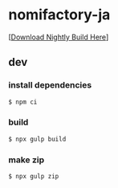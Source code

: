 # nomifactory-ja

[[Download Nightly Build Here](https://nightly.link/naari3/nomifactory-ja/workflows/nightly/main)]

## dev

### install dependencies

```bash
$ npm ci
```

### build

```bash
$ npx gulp build
```

### make zip

```bash
$ npx gulp zip
```
